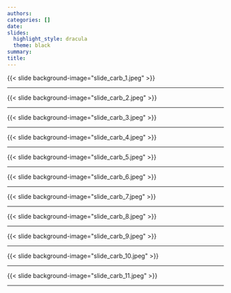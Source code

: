 ```yaml
---
authors:
categories: []
date:
slides:
  highlight_style: dracula
  theme: black
summary:
title:
---
```

{{< slide background-image="slide_carb_1.jpeg" >}}
___
{{< slide background-image="slide_carb_2.jpeg" >}}
___
{{< slide background-image="slide_carb_3.jpeg" >}}
___
{{< slide background-image="slide_carb_4.jpeg" >}}
___
{{< slide background-image="slide_carb_5.jpeg" >}}
___
{{< slide background-image="slide_carb_6.jpeg" >}}
___
{{< slide background-image="slide_carb_7.jpeg" >}}
___
{{< slide background-image="slide_carb_8.jpeg" >}}
___
{{< slide background-image="slide_carb_9.jpeg" >}}
___
{{< slide background-image="slide_carb_10.jpeg" >}}
___
{{< slide background-image="slide_carb_11.jpeg" >}}

___
